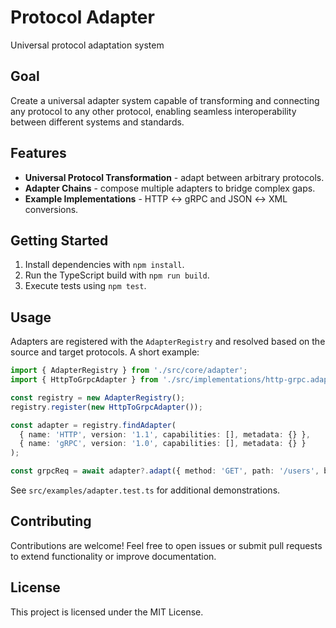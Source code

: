 # Protocol Adapter

Universal protocol adaptation system

## Goal
Create a universal adapter system capable of transforming and connecting any protocol to any other protocol, enabling seamless interoperability between different systems and standards.

## Features
- **Universal Protocol Transformation** - adapt between arbitrary protocols.
- **Adapter Chains** - compose multiple adapters to bridge complex gaps.
- **Example Implementations** - HTTP ↔ gRPC and JSON ↔ XML conversions.

## Getting Started
1. Install dependencies with `npm install`.
2. Run the TypeScript build with `npm run build`.
3. Execute tests using `npm test`.

## Usage
Adapters are registered with the `AdapterRegistry` and resolved based on the
source and target protocols. A short example:

```ts
import { AdapterRegistry } from './src/core/adapter';
import { HttpToGrpcAdapter } from './src/implementations/http-grpc.adapter';

const registry = new AdapterRegistry();
registry.register(new HttpToGrpcAdapter());

const adapter = registry.findAdapter(
  { name: 'HTTP', version: '1.1', capabilities: [], metadata: {} },
  { name: 'gRPC', version: '1.0', capabilities: [], metadata: {} }
);

const grpcReq = await adapter?.adapt({ method: 'GET', path: '/users', body: {} });
```

See `src/examples/adapter.test.ts` for additional demonstrations.

## Contributing
Contributions are welcome! Feel free to open issues or submit pull requests to
extend functionality or improve documentation.

## License
This project is licensed under the MIT License.
